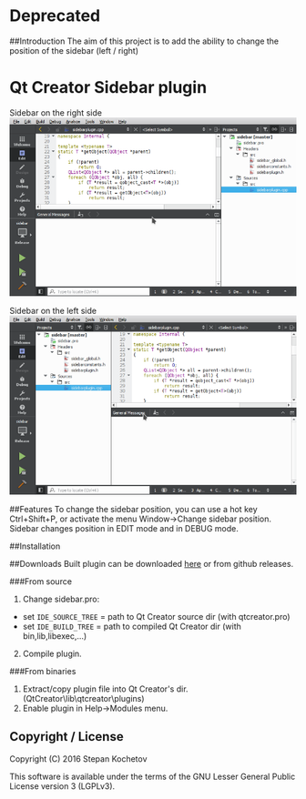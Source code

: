 # Deprecated

##Introduction
The aim of this project is to add the ability to change the position of the sidebar (left / right)

# Qt Creator Sidebar plugin

Sidebar on the right side
![Screen](demo/sidebar_right_side.png?raw=true)

Sidebar on the left side
![Screen](demo/sidebar_left_side.png?raw=true)

##Features
To change the sidebar position, you can use a hot key Ctrl+Shift+P, or activate the menu Window->Change sidebar position.
Sidebar changes position in EDIT mode and in DEBUG mode.

##Installation

##Downloads
Built plugin can be downloaded [here](https://sourceforge.net/projects/qtcreatorsidebarplugin/files/ "Sourceforge")
or from github releases.

###From source
1. Change sidebar.pro:

 - set `IDE_SOURCE_TREE` = path to Qt Creator source dir (with qtcreator.pro)
 - set `IDE_BUILD_TREE` = path to compiled Qt Creator dir (with bin,lib,libexec,...)

2. Compile plugin.

###From binaries
1. Extract/copy plugin file into Qt Creator's dir. (QtCreator\lib\qtcreator\plugins)
2. Enable plugin in Help->Modules menu.

## Copyright / License

Copyright (C) 2016 Stepan Kochetov

This software is available under the terms of the GNU Lesser General Public License version 3 (LGPLv3).
